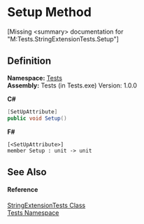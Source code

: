 # Setup Method


\[Missing &lt;summary&gt; documentation for "M:Tests.StringExtensionTests.Setup"\]



## Definition
**Namespace:** <a href="N_Tests.md">Tests</a>  
**Assembly:** Tests (in Tests.exe) Version: 1.0.0

**C#**
``` C#
[SetUpAttribute]
public void Setup()
```
**F#**
``` F#
[<SetUpAttribute>]
member Setup : unit -> unit 
```



## See Also


#### Reference
<a href="T_Tests_StringExtensionTests.md">StringExtensionTests Class</a>  
<a href="N_Tests.md">Tests Namespace</a>  
